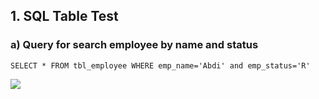 ## 1. SQL Table Test

### a) Query for search employee by name and status ###
```
SELECT * FROM tbl_employee WHERE emp_name='Abdi' and emp_status='R'
```
![](result_1.jpg)